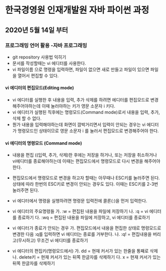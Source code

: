 
# 한국경영원 인재개발원 자바 파이썬 과정

## 2020년 5월 14일 부터

### 프로그래밍 언어 활용 -자바 프로그래밍

* git repository 사용법 익히기
* 문서를 작성할때는 vi 에디터를 사용한다.
* vi 파일이름 으로 명령을 입력하면, 파일이 없으면 새로 만들고 파일이 있으면 파일을 열어서 편집할 수 있다.

#### vi 에디터의 편집모드(Editing mode)
* vi 에디터를 실행한 후 내용을 입력, 추가 삭제를 하려면 에디터를 편집모드로 변경해주어야하는데 이때 눌러야하는 키가 영문 소문자 i 키다.
* vi 에디터가 실행된 직후에는 명령모드(Command mode)로서 내용을 입력, 추가, 삭제 할 수 없다.
* 뭔가 내용을 입력해야하는데 화면이 깜박거리면서 입력이 안되는 경우는 vi 에디터가 명령모드인 상태이므로 영문 소문자 i 를 눌러서 편집모드로 변경해주어야 한다.

#### vi 에디터의 명령모드 (Command mode)
* 내용을 편집 ((입력, 추가, 삭제)한 후에는 저장을 하거나, 또는 저장을 취소하거나 vi에디터를 종료해야하는데 이때는 편집모드에서 명령모드로 다시 변경을 해주어야 한다.
* 편집모드에서 명령모드로 변경을 하고자 할때는 아무때나 ESC키를 눌러주면 된다. 상태에 따라 한번의 ESC키로 변경이 안되는 경우도 있다. 이때는 ESC키를 2-3번 눌러주면 된다.
* vi 에디터에서 명령을 실행하려면 명령문 입력전에 콜론(:)을 먼저 입력한다.

* vi 에디터의 주요명령들
가. :w   = 편집된 내용을 파일에 저장하기
나. :q   = vi 에디터를 종료하기
다. :wq  = 편집된 내용을 파일에 저장하고, vi 에디터를 종료하기

* vi 에디터가 종료가 안되는 경우
가. 편집모드에서 내용을 편집한 상태로 명령모드로 변경한 다음 :q를 입력하면 vi 에디터는 종료를 거부한다.
나. :q!  = 편집내용을 버리고(무시하고) 무조건 vi 에디터를 종료하기

* vi 에디터의 편집키(명령모드에서)
가. dd       = 현재 커서가 있는 한줄을 통째로 삭제
나. delete키 = 현재 커서가 있는 뒤쪽 한글자를 삭제하기
다. x        = 현재 커서가 있는 뒤쪽 한글자를 삭제하기

